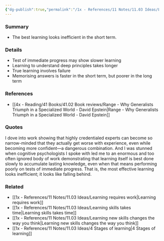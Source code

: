 ```yaml
---
{"dg-publish":true,"permalink":"/1x - References/11 Notes/11.03 Ideas/Learning is best done slowly to accumulate lasting knowledge even if it means doing badly in the short term/","title":"Learning is best done slowly to accumulate lasting knowledge even if it means doing badly in the short term","noteIcon":""}
---
```



### Summary
- The best learning looks inefficient in the short term. 

### Details
- Test of immediate progress may show slower learning
- Learning to understand deep principles takes longer
- True learning involves failure
- Memorising answers is faster in the short term, but poorer in the long term

### References
- [[4x - Reading/41 Books/41.02 Book reviews/Range - Why Generalists Triumph in a Specialized World - David Epstein\|Range - Why Generalists Triumph in a Specialized World - David Epstein]]

### Quotes
I dove into work showing that highly credentialed experts can become so narrow-minded that they actually get worse with experience, even while becoming more confident—a dangerous combination. And I was stunned when cognitive psychologists I spoke with led me to an enormous and too often ignored body of work demonstrating that learning itself is best done slowly to accumulate lasting knowledge, even when that means performing poorly on tests of immediate progress. That is, the most effective learning looks inefficient; it looks like falling behind.

### Related
- [[1x - References/11 Notes/11.03 Ideas/Learning requires work\|Learning requires work]]
- [[1x - References/11 Notes/11.03 Ideas/Learning skills takes time\|Learning skills takes time]]
- [[1x - References/11 Notes/11.03 Ideas/Learning new skills changes the way you think\|Learning new skills changes the way you think]]
- [[1x - References/11 Notes/11.03 Ideas/4 Stages of learning\|4 Stages of learning]]